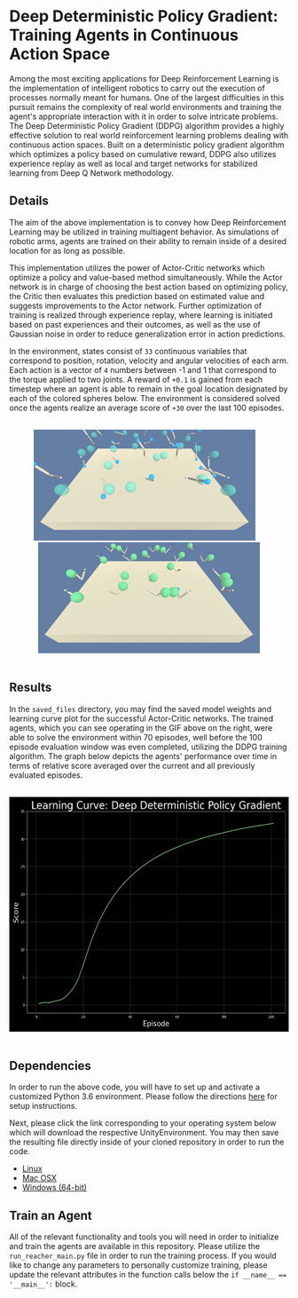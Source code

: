 # Deep Deterministic Policy Gradient: Training Agents in Continuous Action Space

Among the most exciting applications for Deep Reinforcement Learning is the implementation of intelligent robotics to carry out the execution of processes normally meant for humans.  One of the largest difficulties in this pursuit remains the complexity of real world environments and training the agent's appropriate interaction with it in order to solve intricate problems.  The Deep Deterministic Policy Gradient (DDPG) algorithm provides a highly effective solution to real world reinforcement learning problems dealing with continuous action spaces.  Built on a deterministic policy gradient algorithm which optimizes a policy based on cumulative reward, DDPG also utilizes experience replay as well as local and target networks for stabilized learning from Deep Q Network methodology.


## Details

The aim of the above implementation is to convey how Deep Reinforcement Learning may be utilized in training multiagent behavior.  As simulations of robotic arms, agents are trained on their ability to remain inside of a desired location for as long as possible.

This implementation utilizes the power of Actor-Critic networks which optimize a policy and value-based method simultaneously.  While the Actor network is in charge of choosing the best action based on optimizing policy, the Critic then evaluates this prediction based on estimated value and suggests improvements to the Actor network.  Further optimization of training is realized through experience replay, where learning is initiated based on past experiences and their outcomes, as well as the use of Gaussian noise in order to reduce generalization error in action predictions.

In the environment, states consist of `33` continuous variables that correspond to position, rotation, velocity and angular velocities of each arm.  Each action is a vector of `4` numbers between -1 and 1 that correspond to the torque applied to two joints.  A reward of `+0.1` is gained from each timestep where an agent is able to remain in the goal location designated by each of the colored spheres below.  The environment is considered solved once the agents realize an average score of `+30` over the last 100 episodes.

<br />

<div align="center">
  <img width="400" height="200" src="saved_files/untrained_agents.gif">
  &nbsp;&nbsp;&nbsp;
  <img width="400" height="200" src="saved_files/trained_agents.gif">
</div>

<br />

## Results
In the `saved_files` directory, you may find the saved model weights and learning curve plot for the successful Actor-Critic networks.  The trained agents, which you can see operating in the GIF above on the right, were able to solve the environment within 70 episodes, well before the 100 episode evaluation window was even completed, utilizing the DDPG training algorithm.  The graph below depicts the agents' performance over time in terms of relative score averaged over the current and all previously evaluated episodes.

<br />

<div align="center">
  <img width="550" height="423" img src="saved_files/scores_mavg_101.png">
</div>

<br />

## Dependencies
In order to run the above code, you will have to set up and activate a customized Python 3.6 environment.  Please follow the directions [here](https://github.com/udacity/deep-reinforcement-learning#dependencies) for setup instructions.

Next, please click the link corresponding to your operating system below which will download the respective UnityEnvironment.  You may then save the resulting file directly inside of your cloned repository in order to run the code.
* [Linux](https://s3-us-west-1.amazonaws.com/udacity-drlnd/P2/Reacher/Reacher_Linux.zip)
* [Mac OSX](https://s3-us-west-1.amazonaws.com/udacity-drlnd/P2/Reacher/Reacher.app.zip)
* [Windows (64-bit)](https://s3-us-west-1.amazonaws.com/udacity-drlnd/P2/Reacher/Reacher_Windows_x86_64.zip)

## Train an Agent
All of the relevant functionality and tools you will need in order to initialize and train the agents are available in this repository.  Please utilize the `run_reacher_main.py` file in order to run the training process.  If you would like to change any parameters to personally customize training, please update the relevant attributes in the function calls below the `if __name__ == '__main__':` block.
